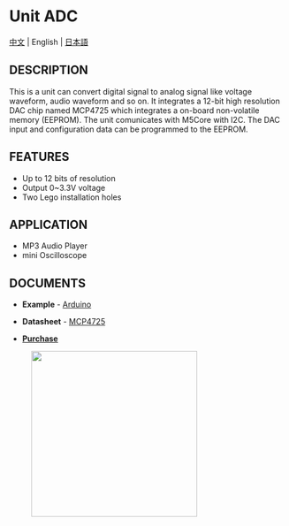 # Unit ADC

[中文](/zh_CN/product_documents/units/unit_dac) | English | [日本語](ja/product_documents/units/unit_dac)

## DESCRIPTION

This is a unit can convert digital signal to analog signal like voltage waveform, audio waveform and so on. It integrates a 12-bit high resolution DAC chip named MCP4725 which integrates a on-board non-volatile memory (EEPROM). The unit comunicates with M5Core with I2C. The DAC input and configuration data can be programmed to the EEPROM.

## FEATURES

-  Up to 12 bits of resolution
-  Output 0~3.3V voltage
-  Two Lego installation holes

## APPLICATION

-  MP3 Audio Player
-  mini Oscilloscope

## DOCUMENTS

-  **Example** - [Arduino](https://github.com/m5stack/M5Stack/tree/master/examples/Unit/DAC_MCP4725)

-  **Datasheet** - [MCP4725](http://pdf1.alldatasheet.com/datasheet-pdf/view/233449/MICROCHIP/MCP4725.html)

-  **[Purchase](https://www.aliexpress.com/store/product/M5Stack-Official-DAC-Unit-MCP4725-I2C-DAC-Converter-Breakout-Module-Digital-to-Analog-12-Bits-0V/3226069_32947696641.html?spm=a2g1x.12024536.productList_5885013.pic_6)**

<figure>
    <img src="assets/img/product_pics/units/M5GO_Unit_dac.png" height="300" width="300">
</figure>
